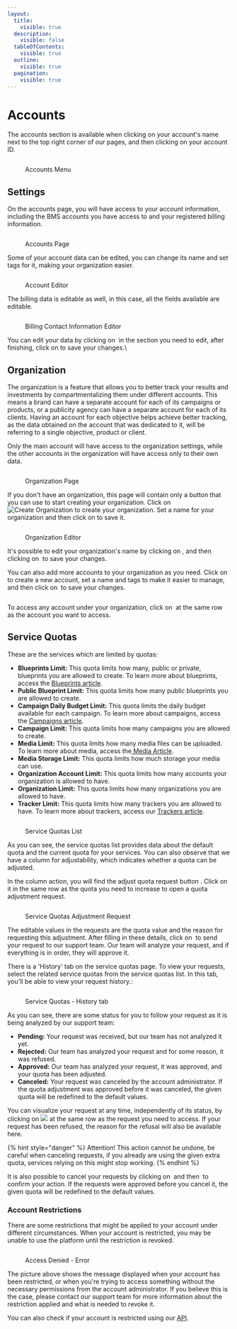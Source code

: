 ```yaml
---
layout:
  title:
    visible: true
  description:
    visible: false
  tableOfContents:
    visible: true
  outline:
    visible: true
  pagination:
    visible: true
---
```


# Accounts

The accounts section is available when clicking on your account's name next to the top right corner of our pages, and then clicking on your account ID.

<figure><img src="../../.gitbook/assets/image (10) (2).png" alt=""><figcaption><p>Accounts Menu</p></figcaption></figure>

## Settings

On the accounts page, you will have access to your account information, including the BMS accounts you have access to and your registered billing information.

<figure><img src="../../.gitbook/assets/image (11) (2).png" alt=""><figcaption><p>Accounts Page</p></figcaption></figure>

Some of your account data can be edited, you can change its name and set tags for it, making your organization easier.

<figure><img src="../../.gitbook/assets/image (12) (2).png" alt=""><figcaption><p>Account Editor</p></figcaption></figure>

The billing data is editable as well, in this case, all the fields available are editable.

<figure><img src="../../.gitbook/assets/image (14) (1).png" alt=""><figcaption><p>Billing Contact Information Editor</p></figcaption></figure>

You can edit your data by clicking on <img src="../../.gitbook/assets/image (6) (2).png" alt="" data-size="line"> in the section you need to edit, after finishing, click on<img src="../../.gitbook/assets/image (7) (2).png" alt="" data-size="line"> to save your changes.\


## Organization

The organization is a feature that allows you to better track your results and investments by compartmentalizing them under different accounts. This means a brand can have a separate account for each of its campaigns or products, or a publicity agency can have a separate account for each of its clients. Having an account for each objective helps achieve better tracking, as the data obtained on the account that was dedicated to it, will be referring to a single objective, product or client.

Only the main account will have access to the organization settings, while the other accounts in the organization will have access only to their own data.&#x20;

<figure><img src="../../.gitbook/assets/image (19) (1).png" alt=""><figcaption><p>Organization Page</p></figcaption></figure>

If you don't have an organization, this page will contain only a button that you can use to start creating your organization. Click on <img src="../../.gitbook/assets/image (9) (2).png" alt="Create Organization" data-size="line"> to create your organization. Set a name for your organization and then click on<img src="../../.gitbook/assets/image (21) (1).png" alt="" data-size="line"> to save it.

<figure><img src="../../.gitbook/assets/image (15) (1).png" alt=""><figcaption><p>Organization Editor</p></figcaption></figure>

It's possible to edit your organization's name by clicking on <img src="../../.gitbook/assets/image (20) (2).png" alt="" data-size="line">, and then clicking on <img src="../../.gitbook/assets/image (21) (1).png" alt="" data-size="line"> to save your changes.

You can also add more accounts to your organization as you need. Click on <img src="../../.gitbook/assets/image (22) (1).png" alt="" data-size="line"> to create a new account, set a name and tags to make it easier to manage, and then click on <img src="../../.gitbook/assets/image (21) (1).png" alt="" data-size="line"> to save your changes.

<figure><img src="../../.gitbook/assets/image (16) (1).png" alt=""><figcaption></figcaption></figure>

To access any account under your organization, click on <img src="../../.gitbook/assets/image (23) (1).png" alt="" data-size="original"> at the same row as the account you want to access.

## Service Quotas

These are the services which are limited by quotas:

* **Blueprints Limit:** This quota limits how many, public or private, blueprints you are allowed to create. To learn more about blueprints, access the [Blueprints article](../ad-serving/creative-builder/blueprints.md).
* **Public Blueprint Limit:** This quota limits how many public blueprints you are allowed to create.
* **Campaign Daily Budget Limit:** This quota limits the daily budget available for each campaign. To learn more about campaigns, access the [Campaigns article](../demand-side-platform-dsp/campaigns.md).
* **Campaign Limit:** This quota limits how many campaigns you are allowed to create.
* **Media Limit:** This quota limits how many media files can be uploaded. To learn more about media, access the[ Media Article](../media/).
* **Media Storage Limit:** This quota limits how much storage your media can use.
* **Organization Account Limit:** This quota limits how many accounts your organization is allowed to have.
* **Organization Limit:** This quota limits how many organizations you are allowed to have.&#x20;
* **Tracker Limit:** This quota limits how many trackers you are allowed to have. To learn more about trackers, access our [Trackers article](../demand-management-platform-dmp/trackers.md).

<figure><img src="../../.gitbook/assets/image (222).png" alt=""><figcaption><p>Service Quotas List</p></figcaption></figure>

As you can see, the service quotas list provides data about the default quota and the current quota for your services. You can also observe that we have a column for adjustability, which indicates whether a quota can be adjusted.

In the column action, you will find the adjust quota request button <img src="../../.gitbook/assets/image (25) (1).png" alt="" data-size="original">. Click on it in the same row as the quota you need to increase to open a quota adjustment request.

<figure><img src="../../.gitbook/assets/image (18) (1).png" alt=""><figcaption><p>Service Quotas Adjustment Request</p></figcaption></figure>

The editable values in the requests are the quota value and the reason for requesting this adjustment. After filling in these details, click on <img src="../../.gitbook/assets/image (26).png" alt="" data-size="line"> to send your request to our support team. Our team will analyze your request, and if everything is in order, they will approve it.

There is a 'History' tab on the service quotas page. To view your requests, select the related service quotas from the service quotas list. In this tab, you'll be able to view your request history.:

<figure><img src="../../.gitbook/assets/image (27).png" alt=""><figcaption><p>Service Quotas - History tab</p></figcaption></figure>

As you can see, there are some status for you to follow your request as it is being analyzed by our support team:

* **Pending:** Your request was received, but our team has not analyzed it yet.
* **Rejected:** Our team has analyzed your request and for some reason, it was refused.
* **Approved:** Our team has analyzed your request, it was approved, and your quota has been adjusted.
* **Canceled:** Your request was canceled by the account administrator. If the quota adjustment was approved before it was canceled, the given quota will be redefined to the default values.

You can visualize your request at any time, independently of its status, by clicking on ![](<../../.gitbook/assets/image (29).png>) at the same row as the request you need to access. If your request has been refused, the reason for the refusal will also be available here.

{% hint style="danger" %}
Attention! This action cannot be undone, be careful when canceling requests, if you already are using the given extra quota, services relying on this might stop working.
{% endhint %}

It is also possible to cancel your requests by clicking on <img src="../../.gitbook/assets/image (31).png" alt="" data-size="original"> and then <img src="../../.gitbook/assets/image (32).png" alt="" data-size="line"> to confirm your action. If the requests were approved before you cancel it, the given quota will be redefined to the default values.

### Account Restrictions

There are some restrictions that might be applied to your account under different circumstances. When your account is restricted, you may be unable to use the platform until the restriction is revoked.

<figure><img src="../../.gitbook/assets/image (368).png" alt=""><figcaption><p>Access Denied - Error</p></figcaption></figure>

The picture above shows the message displayed when your account has been restricted, or when you're trying to access something without the necessary permissions from the account administrator. If you believe this is the case, please contact our support team for more information about the restriction applied and what is needed to revoke it.

You can also check if your account is restricted using our [API](https://api.bluems.com/docs/acc/z2duu26luwyr9-list-account-restrictions).
